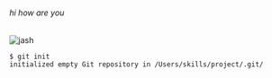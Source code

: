###### hi how are you

![jash](https://octodex.github.com/images/yaktocat.png)
```
$ git init
initialized empty Git repository in /Users/skills/project/.git/
```
